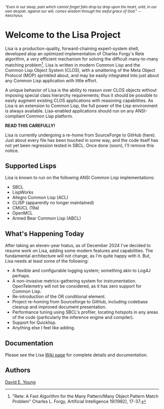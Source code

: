 <sub>_"Even in our sleep, pain which cannot forget falls drop by drop upon the heart, until, in our own despair, against our will, comes wisdom through the awful grace of God."_ -- Aeschylus<sub>

# Welcome to the Lisa Project #

Lisa is a production-quality, forward-chaining expert-system shell, developed atop an optimized implementation of
Charles Forgy's Rete algorithm, a very efficient mechanism for solving the difficult many-to-many matching
problem[^1]. Lisa is written in modern Common Lisp and the Common Lisp Object System (CLOS), with a smattering of the
Meta Object Protocol (MOP) sprinkled about, and may be easily integrated into just about any Common Lisp application
with little effort.

A unique behavior of Lisa is the ability to reason over CLOS objects without imposing special class hierarchy
requirements; thus it should be possible to easily augment existing CLOS applications with reasoning capabilities. As
Lisa is an extension to Common Lisp, the full power of the Lisp environment is always available. Lisa-enabled
applications should run on any ANSI-compliant Common Lisp platform.

**READ THIS CAREFULLY!**

Lisa is currently undergoing a re-home from SourceForge to GitHub (here). Just about every file has been touched
in some way, and the code itself has not yet been regression tested in SBCL. Once done (soon), I'll remove this notice.

## Supported Lisps ##

Lisa is known to run on the following ANSI Common Lisp implementations:

- SBCL
- LispWorks
- Allegro Common Lisp (ACL)
- CLISP (apparently no longer maintained)
- CMUCL (19a)
- OpenMCL
- Armed Bear Common Lisp (ABCL)

## What's Happening Today ##

After taking an eleven-year hiatus, as of December 2024 I've decided to resume work on Lisa, adding some modern features
and capabilities. The fundamental architecture will not change, as I'm quite happy with it. But, Lisa needs at least
some of the following:

- A flexible and configurable logging system; something akin to Log4J perhaps.
- A non-invasive metrics-gathering system for instrumentation. OpenTelemetry will not be considered, as it has zero
  support for Common Lisp.
- Re-introduction of the OR conditional element.
- Project re-homing from Sourceforge to GitHub, including codebase cleanup and improved document presentation.
- Performance tuning using SBCL's profiler, locating hotspots in any areas of the code (particularly the inference
  engine and compiler).
- Support for Quicklisp.
- Anything else I feel like adding.

## Documentation ##

Please see the Lisa [Wiki page](https://github.com/youngde811/Lisa/wiki/Home) for complete details and documentation.

## Authors ##

[David E. Young](mailto://streetrod750@protonmail.com)

[^1]: "Rete: A Fast Algorithm for the Many Pattern/Many Object Pattern Match Problem" Charles L. Forgy, Artificial Intelligence 19(1982), 17-37.
